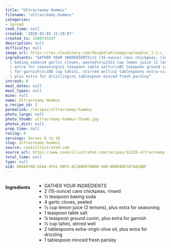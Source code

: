 ```yaml
---
title: "Ultracreamy Hummus"
filename: "ultracreamy-hummus"
categories:
- Spread
cook_time: null
created: '2020-02-03 15:19:07'
created_ts: 1580743147
description: null
difficulty: null
image_url: https://res.cloudinary.com/hksqkdlah/image/upload/ar_1:1,c_fill,dpr_2.0,f_auto,fl_lossy.progressive.strip_profile,g_faces:auto,q_auto:low,w_344/SFS_ultra_creamy_hummus_060_1_er9ulh
ingredients: "GATHER YOUR INGREDIENTS\n2 (15-ounce) cans chickpeas, rinsed\n\xBD teaspoon\
  \ baking soda\n4 garlic cloves, peeled\n\u2153 cup lemon juice (2 lemons), plus\
  \ extra for seasoning\n1 teaspoon table salt\n\xBC teaspoon ground cumin, plus extra\
  \ for garnish\n\xBD cup tahini, stirred well\n2 tablespoons extra-virgin olive oil,\
  \ plus extra for drizzling\n1 tablespoon minced fresh parsley"
intrash: 0
meal_dates: null
meal_types: null
mine: null
name: Ultracreamy Hummus
p_recipe_id: 3
permalink: /recipes/ultracreamy-hummus
photo_large: null
photo_thumb: ultracreamy-hummus-thumb.jpg
photos_dict: null
prep_time: null
rating: 0
servings: Serves 8 to 10
slug: ultracreamy-hummus
source: cooksillustrated.com
source_url: https://www.cooksillustrated.com/recipes/12228-ultracreamy-hummus
total_time: null
type: null
uid: 0A8407AD-85A4-4F01-90F5-8C208097006B-408-00004D67876A2BBF
---
```

<div class="large-8 medium-7 columns" id="writeup">	</div><!-- #writeup -->
</div><!-- #row-one -->
<div class="row" id="row-two">	<div class="medium-4 small-5 columns" id="ingredients"><h4>Ingredients</h4><div class="box box-ingredients content"><ul>
<li>GATHER YOUR INGREDIENTS</li>
<li>2 (15-ounce) cans chickpeas, rinsed</li>
<li>½ teaspoon baking soda</li>
<li>4 garlic cloves, peeled</li>
<li>⅓ cup lemon juice (2 lemons), plus extra for seasoning</li>
<li>1 teaspoon table salt</li>
<li>¼ teaspoon ground cumin, plus extra for garnish</li>
<li>½ cup tahini, stirred well</li>
<li>2 tablespoons extra-virgin olive oil, plus extra for drizzling</li>
<li>1 tablespoon minced fresh parsley</li>
</ul>
</div>	</div>	<div class="medium-6 small-7 columns" id="directions">	</div>